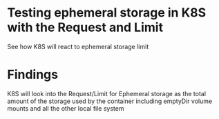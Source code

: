 # Testing ephemeral storage in K8S with the Request and Limit

See how K8S will react to ephemeral storage limit


# Findings

K8S will look into the Request/Limit for Ephemeral storage as the total amount of the storage used by the container including emptyDir volume mounts and all the other local file system